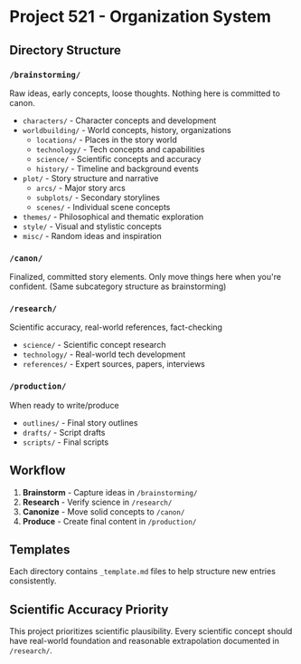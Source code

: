 # Project 521 - Organization System

## Directory Structure

### `/brainstorming/`
Raw ideas, early concepts, loose thoughts. Nothing here is committed to canon.

- `characters/` - Character concepts and development
- `worldbuilding/` - World concepts, history, organizations
  - `locations/` - Places in the story world
  - `technology/` - Tech concepts and capabilities  
  - `science/` - Scientific concepts and accuracy
  - `history/` - Timeline and background events
- `plot/` - Story structure and narrative
  - `arcs/` - Major story arcs
  - `subplots/` - Secondary storylines
  - `scenes/` - Individual scene concepts
- `themes/` - Philosophical and thematic exploration
- `style/` - Visual and stylistic concepts
- `misc/` - Random ideas and inspiration

### `/canon/`
Finalized, committed story elements. Only move things here when you're confident.
(Same subcategory structure as brainstorming)

### `/research/`
Scientific accuracy, real-world references, fact-checking
- `science/` - Scientific concept research
- `technology/` - Real-world tech development
- `references/` - Expert sources, papers, interviews

### `/production/`
When ready to write/produce
- `outlines/` - Final story outlines
- `drafts/` - Script drafts
- `scripts/` - Final scripts

## Workflow

1. **Brainstorm** - Capture ideas in `/brainstorming/`
2. **Research** - Verify science in `/research/`
3. **Canonize** - Move solid concepts to `/canon/`
4. **Produce** - Create final content in `/production/`

## Templates

Each directory contains `_template.md` files to help structure new entries consistently.

## Scientific Accuracy Priority

This project prioritizes scientific plausibility. Every scientific concept should have real-world foundation and reasonable extrapolation documented in `/research/`.